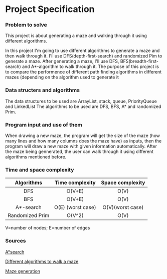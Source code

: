 # Project Specification

### Problem to solve
This project is about generating a maze and walking through it using different algorithms.

In this project I'm going to use different algorithms to generate a maze and then walk through it. I'll use DFS(depth-first-search) and randomized Pim to generate a maze. After generating a maze, I'll use DFS, BFS(breadth-first-search) and A*-algorithm to walk through it. The purpose of this project is to compare the performence of different path finding algorithms in different mazes (depending on the algorithm used to generate it 

### Data structers and algorithms
The data structures to be used are ArrayList, stack, queue, PriorityQueue and LinkedList
The algorithms to be used are DFS, BFS, A* and randomized Prim.                                     

### Program input and use of them
When drawing a new maze, the program will get the size of the maze (how many lines and how many columns does the maze have) as inputs, then the program will draw a new maze with given information automatically. After the maze being gennerated, the user can walk through it using different algorithms mentioned before. 

### Time and space complexity 
| Algorithms     | Time complexity | Space complexity|
| :-------------:| :----------:    | :-----------:   |
|  DFS           | O(V+E)          | O(V)            |
|  BFS           | O(V+E)          | O(V)            |
|  A*-search     | O(E) (worst case) | O(V)(worst case)|
|  Randomized Prim| O(V^2)| O(V)| O(V)|

V=number of nodes; E=number of edges

### Sources
[A*search](https://en.wikipedia.org/wiki/A*_search_algorithm)

[Different algorithms to walk a maze](http://bryukh.com/labyrinth-algorithms/)

[Maze generation](https://en.wikipedia.org/wiki/Maze_generation_algorithm)
